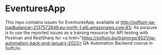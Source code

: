 # EventuresApp
This repo contains issues for EventuresApp, available at http://softuni-qa-loadbalancer-2137572849.eu-north-1.elb.amazonaws.com:81/.
Its purpuse is to use the reported issues as a training resource for API testing with Postman and RestSharp for <a href="https://softuni.bg/trainings/4021/qa-automation-back-end-january-2023> QA Automation Backend course in SoftUni</a>.
